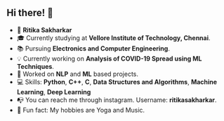 ## Hi there! 👋

<!--
**ritikasakharkar/ritikasakharkar** is a ✨ _special_ ✨ repository because its `README.md` (this file) appears on your GitHub profile.
-->
- 👧 **Ritika Sakharkar**
- 🎓 Currently studying at **Vellore Institute of Technology, Chennai**.
- 📚 Pursuing **Electronics and Computer Engineering**.
- 💡 Currently working on **Analysis of COVID-19 Spread using ML Techniques**.
- 📂 Worked on **NLP** and **ML** based projects.
- 💻 Skills: **Python**, **C++**, **C**, **Data Structures and Algorithms**, **Machine Learning**, **Deep Learning**
- 📭 You can reach me through instagram. Username: **ritikasakharkar**.
- 🎵 Fun fact: My hobbies are Yoga and Music. 

